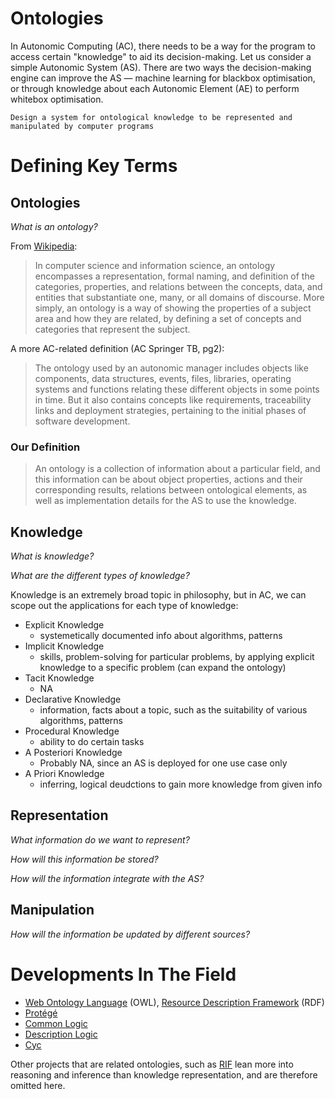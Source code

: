 # Ontologies

In Autonomic Computing (AC), there needs to be a way for the program to access certain "knowledge" to aid its decision-making. Let us consider a simple Autonomic System (AS). There are two ways the decision-making engine can improve the AS — machine learning for blackbox optimisation, or through knowledge about each Autonomic Element (AE) to perform whitebox optimisation.

```
Design a system for ontological knowledge to be represented and manipulated by computer programs
```

# Defining Key Terms

## Ontologies
*What is an ontology?*

From [Wikipedia](https://en.wikipedia.org/wiki/Ontology_(computer_science)):

> In computer science and information science, an ontology encompasses a representation, formal naming, and definition of the categories, properties, and relations between the concepts, data, and entities that substantiate one, many, or all domains of discourse. More simply, an ontology is a way of showing the properties of a subject area and how they are related, by defining a set of concepts and categories that represent the subject.

A more AC-related definition (AC Springer TB, pg2):

> The ontology used by an autonomic manager includes objects like components, data structures, events, files, libraries, operating systems and functions relating these different objects in some points in time. But it also contains concepts like requirements, traceability links and deployment strategies, pertaining to the initial phases of software development.

### Our Definition
> An ontology is a collection of information about a particular field, and this information can be about object properties, actions and their corresponding results, relations between ontological elements, as well as implementation details for the AS to use the knowledge.


## Knowledge
*What is knowledge?*

*What are the different types of knowledge?*

Knowledge is an extremely broad topic in philosophy, but in AC, we can scope out the applications for each type of knowledge:
- Explicit Knowledge
    - systemetically documented info about algorithms, patterns
- Implicit Knowledge
    - skills, problem-solving for particular problems, by applying explicit knowledge to a specific problem (can expand the ontology)
- Tacit Knowledge
    - NA
- Declarative Knowledge
    - information, facts about a topic, such as the suitability of various algorithms, patterns
- Procedural Knowledge
    - ability to do certain tasks
- A Posteriori Knowledge
    - Probably NA, since an AS is deployed for one use case only
- A Priori Knowledge
    - inferring, logical deudctions to gain more knowledge from given info

## Representation
*What information do we want to represent?*

*How will this information be stored?*

*How will the information integrate with the AS?*

## Manipulation
*How will the information be updated by different sources?*


# Developments In The Field

- [Web Ontology Language](https://en.wikipedia.org/wiki/Web_Ontology_Language) (OWL), [Resource Description Framework](https://en.wikipedia.org/wiki/Resource_Description_Framework) (RDF)
- [Protégé](https://protege.stanford.edu)
- [Common Logic](https://www.w3.org/2004/12/rules-ws/slides/pathayes.pdf)
- [Description Logic](https://www.cs.toronto.edu/~jm/2507S/Notes04/DL.pdf)
- [Cyc](https://en.wikipedia.org/wiki/Cyc)

Other projects that are related ontologies, such as [RIF](https://en.wikipedia.org/wiki/Rule_Interchange_Format) lean more into reasoning and inference than knowledge representation, and are therefore omitted here.
